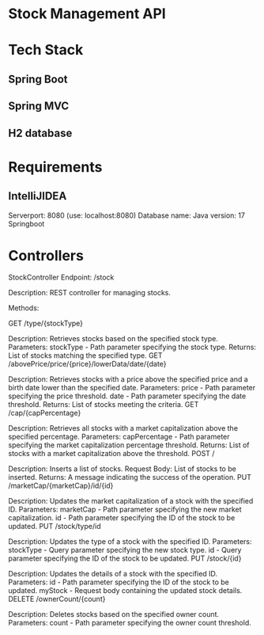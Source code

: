 # Stock Management API

# Tech Stack
## Spring Boot
## Spring MVC
## H2 database

# Requirements
## IntelliJIDEA
  Serverport: 8080 (use: localhost:8080)
  Database name: 
  Java version: 17
  Springboot 
  
# Controllers
StockController
Endpoint: /stock

Description: REST controller for managing stocks.

Methods:

GET /type/{stockType}

Description: Retrieves stocks based on the specified stock type.
Parameters:
stockType - Path parameter specifying the stock type.
Returns: List of stocks matching the specified type.
GET /abovePrice/price/{price}/lowerData/date/{date}

Description: Retrieves stocks with a price above the specified price and a birth date lower than the specified date.
Parameters:
price - Path parameter specifying the price threshold.
date - Path parameter specifying the date threshold.
Returns: List of stocks meeting the criteria.
GET /cap/{capPercentage}

Description: Retrieves all stocks with a market capitalization above the specified percentage.
Parameters:
capPercentage - Path parameter specifying the market capitalization percentage threshold.
Returns: List of stocks with a market capitalization above the threshold.
POST /

Description: Inserts a list of stocks.
Request Body: List of stocks to be inserted.
Returns: A message indicating the success of the operation.
PUT /marketCap/{marketCap}/id/{id}

Description: Updates the market capitalization of a stock with the specified ID.
Parameters:
marketCap - Path parameter specifying the new market capitalization.
id - Path parameter specifying the ID of the stock to be updated.
PUT /stock/type/id

Description: Updates the type of a stock with the specified ID.
Parameters:
stockType - Query parameter specifying the new stock type.
id - Query parameter specifying the ID of the stock to be updated.
PUT /stock/{id}

Description: Updates the details of a stock with the specified ID.
Parameters:
id - Path parameter specifying the ID of the stock to be updated.
myStock - Request body containing the updated stock details.
DELETE /ownerCount/{count}

Description: Deletes stocks based on the specified owner count.
Parameters:
count - Path parameter specifying the owner count threshold.
